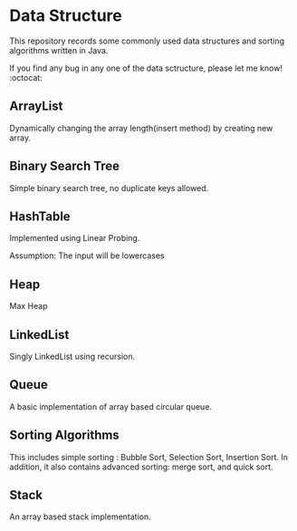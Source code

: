 # Data Structure

This repository records some commonly used data structures and sorting algorithms written in Java.

If you find any bug in any one of the data sctructure, please let me know!
 :octocat: 

## ArrayList
Dynamically changing the array length(insert method) by creating new array.

## Binary Search Tree
Simple binary search tree, no duplicate keys allowed.

## HashTable
Implemented using Linear Probing.

Assumption: The input will be lowercases

## Heap
Max Heap

## LinkedList
Singly LinkedList using recursion.

## Queue
A basic implementation of array based circular queue.

## Sorting Algorithms
This includes simple sorting : Bubble Sort, Selection Sort, Insertion Sort.
In addition, it also contains advanced sorting: merge sort, and quick sort. 

## Stack
An array based stack implementation.


